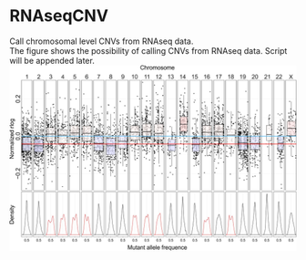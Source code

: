 # RNAseqCNV
Call chromosomal level CNVs from RNAseq data.   
The figure shows the possibility of calling CNVs from RNAseq data. Script will be appended later.
![RNAseqCNV](./MS-figures-clean-RNAseqCNV.jpg)
